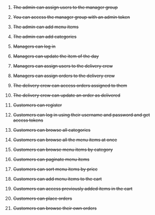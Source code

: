 1.  ~~The admin can assign users to the manager group~~

2.  ~~You can access the manager group with an admin token~~

3.  ~~The admin can add menu items~~

4.  ~~The admin can add categories~~

5.  ~~Managers can log in~~

6.  ~~Managers can update the item of the day~~

7.  ~~Managers can assign users to the delivery crew~~

8.  ~~Managers can assign orders to the delivery crew~~

9.  ~~The delivery crew can access orders assigned to them~~

10. ~~The delivery crew can update an order as delivered~~

11. ~~Customers can register~~

12. ~~Customers can log in using their username and password and get access tokens~~

13. ~~Customers can browse all categories~~

14. ~~Customers can browse all the menu items at once~~

15. ~~Customers can browse menu items by category~~

16. ~~Customers can paginate menu items~~

17. ~~Customers can sort menu items by price~~

18. ~~Customers can add menu items to the cart~~

19. ~~Customers can access previously added items in the cart~~

20. ~~Customers can place orders~~

21. ~~Customers can browse their own orders~~
